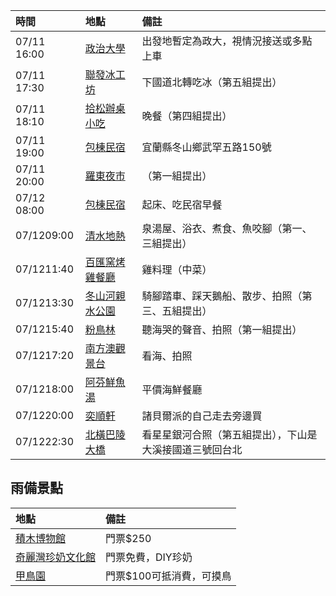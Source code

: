 | 時間  | 地點 | 備註 |
| :--- | :--- | :--- |
| 07/11 16:00 | [政治大學](https://maps.app.goo.gl/onzbGEoJSUbJA7Ts6) | 出發地暫定為政大，視情況接送或多點上車 |
| 07/11 17:30 | [聯發冰工坊](https://maps.app.goo.gl/DnfLL7e5HE2bw83H8) | 下國道北轉吃冰（第五組提出） |
| 07/11 18:10 | [拾松辦桌小吃](https://maps.app.goo.gl/zEQ4Wyuf29pm2reP7) | 晚餐（第四組提出） |
| 07/11 19:00 | [包棟民宿](https://maps.app.goo.gl/3NQ7ap26UChu9GwL7) | 宜蘭縣冬山鄉武罕五路150號 |
| 07/11 20:00 | [羅東夜市](https://maps.app.goo.gl/Ea5g6dbJLwTizz5V6) | （第一組提出） |
| 07/12 08:00 | [包棟民宿](https://maps.app.goo.gl/3NQ7ap26UChu9GwL7) | 起床、吃民宿早餐 |
| 07/1209:00 | [清水地熱](https://maps.app.goo.gl/d6cMpW1s11JmWqqR9) | 泉湯屋、浴衣、煮食、魚咬腳（第一、三組提出）|
| 07/1211:40 | [百匯窯烤雞餐廳](https://maps.app.goo.gl/jCoVLtJefQS2qm1q8) | 雞料理（中菜） |
| 07/1213:30 | [冬山河親水公園](https://maps.app.goo.gl/Te7UWdZKMRD2Xtj88) | 騎腳踏車、踩天鵝船、散步、拍照（第三、五組提出） |
| 07/1215:40 | [粉鳥林](https://maps.app.goo.gl/WEEewVuEWkKtzpdXA) | 聽海哭的聲音、拍照（第一組提出） |
| 07/1217:20 | [南方澳觀景台](https://maps.app.goo.gl/ECJatfVSbvRdUfnU7) | 看海、拍照 |
| 07/1218:00 | [阿芬鮮魚湯](https://maps.app.goo.gl/BjYWNz7ghqdy761B6) | 平價海鮮餐廳 |
| 07/1220:00 | [奕順軒](https://maps.app.goo.gl/dz5xrCEC5PCyZkHJA) | 諸貝爾派的自己走去旁邊買 |
| 07/1222:30 | [北橫巴陵大橋](https://maps.app.goo.gl/Yg1dua6oDPMPbd7NA) | 看星星銀河合照（第五組提出），下山是大溪接國道三號回台北 |


## 雨備景點

 | 地點 | 備註 |
 | :--- | :--- |
 | [積木博物館](https://maps.app.goo.gl/SP7JZfGmXZqMQTFw9) | 門票$250 |
 | [奇麗灣珍奶文化館](https://maps.app.goo.gl/tyLWdbwzNc3dNiBQ8) | 門票免費，DIY珍奶 |
 | [甲鳥園](https://maps.app.goo.gl/edtmuyz4qyGtbtfG9) | 門票$100可抵消費，可摸鳥 |
